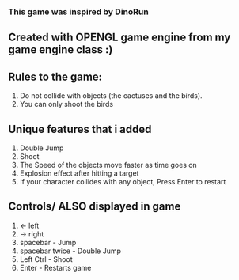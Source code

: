 ### This game was inspired by DinoRun

## Created with OPENGL game engine from my game engine class :)

## Rules to the game:
1. Do not collide with objects (the cactuses and the birds).
2. You can only shoot the birds

## Unique features that i added
1. Double Jump
2. Shoot
3. The Speed of the objects move faster as time goes on
4. Explosion effect after hitting a target
5. If your character collides with any object, Press Enter to restart

## Controls/ ALSO displayed in game
1. <- left
2. -> right
3. spacebar - Jump
3. spacebar twice - Double Jump
4. Left Ctrl - Shoot
5. Enter - Restarts game
